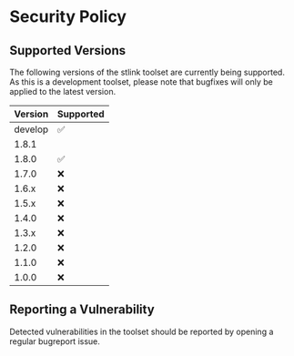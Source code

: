 # Security Policy

## Supported Versions

The following versions of the stlink toolset are currently being supported.<br />As this is a development toolset, please note that bugfixes will only be applied to the latest version.

| Version | Supported          |
| ------- | ------------------ |
| develop | :white_check_mark: |
| 1.8.1   |                    |
| 1.8.0   | :white_check_mark: |
| 1.7.0   | :x:                |
| 1.6.x   | :x:                |
| 1.5.x   | :x:                |
| 1.4.0   | :x:                |
| 1.3.x   | :x:                |
| 1.2.0   | :x:                |
| 1.1.0   | :x:                |
| 1.0.0   | :x:                |

## Reporting a Vulnerability

Detected vulnerabilities in the toolset should be reported by opening a regular bugreport issue.
